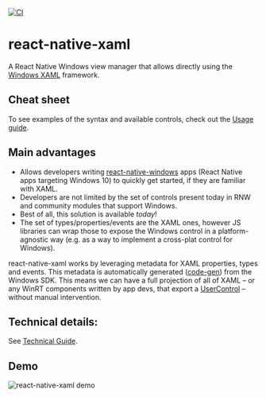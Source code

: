 [![CI](https://github.com/asklar/react-native-xaml/actions/workflows/main.yml/badge.svg)](https://github.com/asklar/react-native-xaml/actions/workflows/main.yml)
# react-native-xaml
A React Native Windows view manager that allows directly using the [Windows XAML](https://docs.microsoft.com/windows/uwp/xaml-platform/xaml-overview) framework.

## Cheat sheet
To see examples of the syntax and available controls, check out the [Usage guide](https://github.com/asklar/react-native-xaml/tree/main/USAGE.md).

## Main advantages
-	Allows developers writing [react-native-windows](https://microsoft.github.io/react-native-windows/) apps (React Native apps targeting Windows 10) to quickly get started, if they are familiar with XAML.
-	Developers are not limited by the set of controls present today in RNW and community modules that support Windows. 
-	Best of all, this solution is available *today*!
-	The set of types/properties/events are the XAML ones, however JS libraries can wrap those to expose the Windows control in a platform-agnostic way (e.g. as a way to implement a cross-plat control for Windows).

react-native-xaml works by leveraging metadata for XAML properties, types and events. This metadata is automatically generated ([code-gen](https://github.com/asklar/react-native-xaml/tree/main/package/Codegen)) from the Windows SDK.
This means we can have a full projection of all of XAML – or any WinRT components written by app devs, that export a [UserControl](https://docs.microsoft.com/uwp/api/Windows.UI.Xaml.Controls.UserControl) – without manual intervention.

## Technical details:
See [Technical Guide](TechnicalGuide.md).

## Demo

![react-native-xaml demo](https://raw.githubusercontent.com/asklar/react-native-xaml/main/example/rnx.gif)

